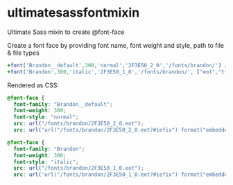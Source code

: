 # ultimatesassfontmixin
Ultimate Sass mixin to create @font-face

Create a font face by providing font name, font weight and style, path to file & file types

```sass
+font('Brandon__default',300,'normal','2F3E50_2_0','/fonts/brandon/') // use all of types: eot, woff, woff2, ttf
+font('Brandon',300,'italic','2F3E50_1_0','/fonts/brandon/', ["eot","ttf"]) // use only custom types
```
Rendered as CSS:

```css
@font-face {
  font-family: "Brandon__default";
  font-weight: 300;
  font-style: "normal";
  src: url("/fonts/brandon/2F3E50_2_0.eot");
  src: url('url("/fonts/brandon/2F3E50_2_0.eot?#iefix") format("embedded-opentype"), url("/fonts/brandon/2F3E50_2_0.woff") format("woff"), url("/fonts/brandon/2F3E50_2_0.woff2") format("woff2"), url("/fonts/brandon/2F3E50_2_0.ttf") format("truetype")'); }

@font-face {
  font-family: "Brandon";
  font-weight: 300;
  font-style: "italic";
  src: url("/fonts/brandon/2F3E50_1_0.eot");
  src: url('url("/fonts/brandon/2F3E50_1_0.eot?#iefix") format("embedded-opentype"), url("/fonts/brandon/2F3E50_1_0.ttf") format("truetype")'); }
```

